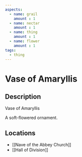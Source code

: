```yaml
---
aspects: 
  - name: grail
    amount : 1
  - name: nectar
    amount : 1
  - name: thing
    amount : 1
  - name: flower
    amount : 1
tags:
  - thing
---
```


# Vase of Amaryllis

## Description
Vase of Amaryllis

A soft-flowered ornament.
## Locations
- [[Nave of the Abbey Church]]
- [[Hall of Division]]